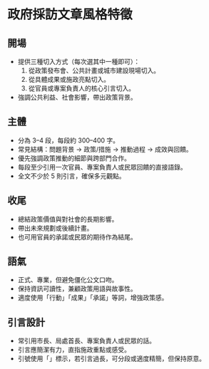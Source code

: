 # 政府採訪文章風格特徵

## 開場
- 提供三種切入方式（每次選其中一種即可）：
  1. 從政策發布會、公共計畫或城市建設現場切入。
  2. 從具體成果或施政亮點切入。
  3. 從官員或專案負責人的核心引言切入。
- 強調公共利益、社會影響，帶出政策背景。

## 主體
- 分為 3–4 段，每段約 300–400 字。
- 常見結構：問題背景 → 政策/措施 → 推動過程 → 成效與回饋。
- 優先強調政策推動的細節與跨部門合作。
- 每段至少引用一次官員、專案負責人或民眾回饋的直接語錄。
- 全文不少於 5 則引言，確保多元觀點。

## 收尾
- 總結政策價值與對社會的長期影響。
- 帶出未來規劃或後續計畫。
- 也可用官員的承諾或民眾的期待作為結尾。

## 語氣
- 正式、專業，但避免僵化公文口吻。
- 保持資訊可讀性，兼顧政策用語與故事性。
- 適度使用「行動」「成果」「承諾」等詞，增強政策感。

## 引言設計
- 常引用市長、局處首長、專案負責人或民眾的話。
- 引言應簡潔有力，直指施政重點或感受。
- 引號使用「」標示，若引言過長，可分段或適度精簡，但保持原意。
